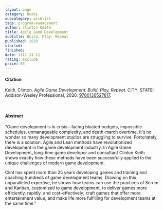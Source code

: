 ```yaml
---
layout: page
category: books
subcategory: wishlist
tags: program-management
author: Clinton Keith
title: Agile Game Development
subtitle: Build, Play, Repeat
published: 2020
started:
finished:
date: 1111-11-11
rating: exclude
price: 63
---
```


#### Citation

Keith, Clinton. *Agile Game Development: Build, Play, Repeat.* CITY, STATE: Addison-Wesley Professional, 2020. [9780136527817](https://www.amazon.ca/Agile-Game-Development-Build-Repeat/dp/0136527817).

<br>

#### Abstract

"Game development is in crisis—facing bloated budgets, impossible schedules, unmanageable complexity, and death-march overtime. It's no wonder so many development studios are struggling to survive. Fortunately, there is a solution. Agile and Lean methods have revolutionized development in the game development industry. In Agile Game Development, long-time game developer and consultant Clinton Keith shows exactly how these methods have been successfully applied to the unique challenges of modern game development.

Clint has spent more than 25 years developing games and training and coaching hundreds of game development teams. Drawing on this unparalleled expertise, he shows how teams can use the practices of Scrum and Kanban, customized to game development, to deliver games more efficiently, rapidly, and cost-effectively; craft games that offer more entertainment value; and make life more fulfilling for development teams at the same time."
